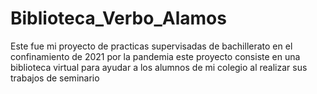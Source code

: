 # Biblioteca_Verbo_Alamos

Este fue mi proyecto de practicas supervisadas de bachillerato en el confinamiento de 2021 por la pandemia este proyecto consiste en una biblioteca virtual para ayudar a los alumnos de mi colegio al realizar sus trabajos de seminario
